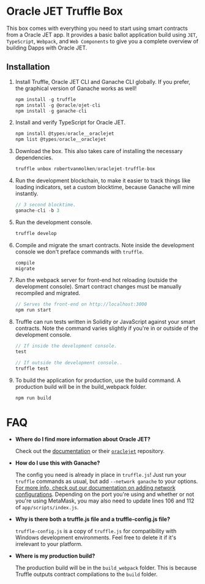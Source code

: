 # Oracle JET Truffle Box

This box comes with everything you need to start using smart contracts from a Oracle JET app.  It provides a basic ballot application build using `JET`, `TypeScript`, `Webpack`, and `Web Components` to give you a complete overview of building Dapps with Oracle JET.

## Installation

1. Install Truffle, Oracle JET CLI and Ganache CLI globally. If you prefer, the graphical version of Ganache works as well!
    ```javascript
    npm install -g truffle
	npm install -g @oracle/ojet-cli
    npm install -g ganache-cli
    ```
	
3. Install and verify TypeScript for Oracle JET.
    ```javascript
    npm install @types/oracle__oraclejet
	npm list @types/oracle__oraclejet
    ```

4. Download the box. This also takes care of installing the necessary dependencies.
    ```javascript
    truffle unbox robertvanmolken/oraclejet-truffle-box
    ```

5. Run the development blockchain, to make it easier to track things like loading indicators, set a custom blocktime, because Ganache will mine instantly.
    ```javascript
    // 3 second blocktime.
    ganache-cli -b 3
    ```

6. Run the development console.
	```javascript
	truffle develop
	```
	
7. Compile and migrate the smart contracts. Note inside the development console we don't preface commands with `truffle`.
    ```javascript
    compile
    migrate
    ```

8. Run the webpack server for front-end hot reloading (outside the development console). Smart contract changes must be manually recompiled and migrated.
    ```javascript
    // Serves the front-end on http://localhost:3000
    npm run start
    ```
	
9. Truffle can run tests written in Solidity or JavaScript against your smart contracts. Note the command varies slightly if you're in or outside of the development console.
    ```javascript
    // If inside the development console.
    test

    // If outside the development console..
    truffle test
    ```

10. To build the application for production, use the build command. A production build will be in the build_webpack folder.
    ```javascript
    npm run build
    ```

# FAQ

* __Where do I find more information about Oracle JET?__

    Check out the [documentation](https://docs.oracle.com/en/middleware/jet/6/develop/index.html) or their [`oraclejet`](https://github.com/oracle/oraclejet) repository.

* __How do I use this with Ganache?__ 

    The config you need is already in place in `truffle.js`! Just run your `truffle` commands as usual, but add `--network ganache` to your options. [For more info, check out our documentation on adding network configurations](http://truffleframework.com/docs/advanced/configuration#networks). Depending on the port you're using and whether or not you're using MetaMask, you may also need to update lines 106 and 112 of `app/scripts/index.js`.

* __Why is there both a truffle.js file and a truffle-config.js file?__

    `truffle-config.js` is a copy of `truffle.js` for compatibility with Windows development environments. Feel free to delete it if it's irrelevant to your platform.

* __Where is my production build?__

   The production build will be in the `build_webpack` folder. This is because Truffle outputs contract compilations to the `build` folder.